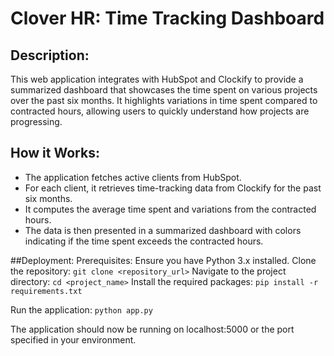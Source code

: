 
# Clover HR: Time Tracking Dashboard
## Description:
This web application integrates with HubSpot and Clockify to provide a summarized dashboard that showcases the time spent on various projects over the past six months. It highlights variations in time spent compared to contracted hours, allowing users to quickly understand how projects are progressing.

## How it Works:
- The application fetches active clients from HubSpot.
- For each client, it retrieves time-tracking data from Clockify for the past six months.
- It computes the average time spent and variations from the contracted hours.
- The data is then presented in a summarized dashboard with colors indicating if the time spent exceeds the contracted hours.

##Deployment:
Prerequisites: Ensure you have Python 3.x installed.
Clone the repository:
```git clone <repository_url>```
Navigate to the project directory:
```cd <project_name>```
Install the required packages:
```pip install -r requirements.txt```

Run the application:
```python app.py```

The application should now be running on localhost:5000 or the port specified in your environment.
